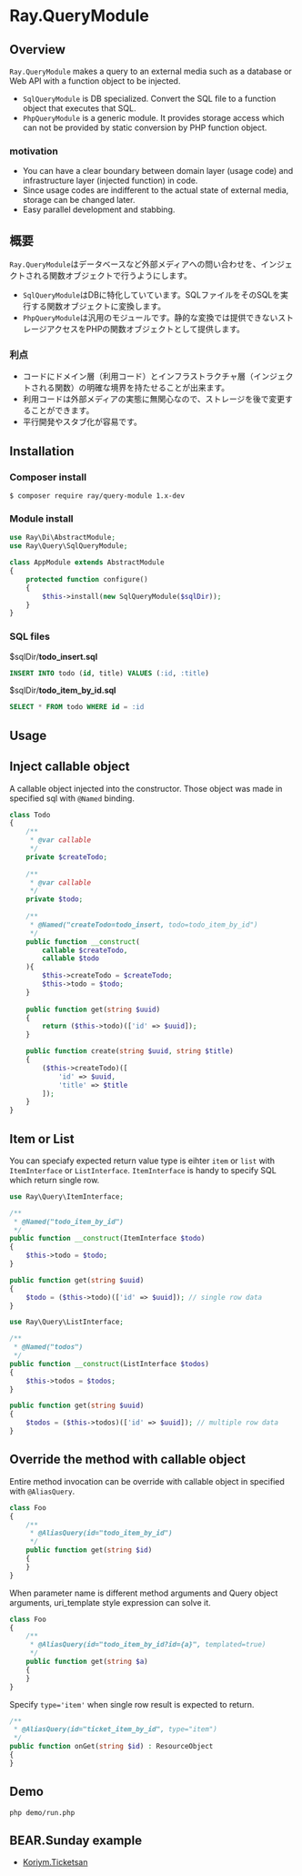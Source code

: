 # Ray.QueryModule

## Overview

`Ray.QueryModule` makes a query to an external media such as a database or Web API with a function object to be injected.

 * `SqlQueryModule` is DB specialized. Convert the SQL file to a function object that executes that SQL.
 * `PhpQueryModule` is a generic module. It provides storage access which can not be provided by static conversion by PHP function object.


### motivation

 * You can have a clear boundary between domain layer (usage code) and infrastructure layer (injected function) in code.
 * Since usage codes are indifferent to the actual state of external media, storage can be changed later.
 * Easy parallel development and stabbing.

## 概要

`Ray.QueryModule`はデータベースなど外部メディアへの問い合わせを、インジェクトされる関数オブジェクトで行うようにします。

 * `SqlQueryModule`はDBに特化していています。SQLファイルをそのSQLを実行する関数オブジェクトに変換します。
 * `PhpQueryModule`は汎用のモジュールです。静的な変換では提供できないストレージアクセスをPHPの関数オブジェクトとして提供します。

### 利点

 * コードにドメイン層（利用コード）とインフラストラクチャ層（インジェクトされる関数）の明確な境界を持たせることが出来ます。
 * 利用コードは外部メディアの実態に無関心なので、ストレージを後で変更することができます。
 * 平行開発やスタブ化が容易です。
 

## Installation

### Composer install

    $ composer require ray/query-module 1.x-dev
 
### Module install

```php
use Ray\Di\AbstractModule;
use Ray\Query\SqlQueryModule;

class AppModule extends AbstractModule
{
    protected function configure()
    {
        $this->install(new SqlQueryModule($sqlDir));
    }
}
```

### SQL files

$sqlDir/**todo_insert.sql**

```sql
INSERT INTO todo (id, title) VALUES (:id, :title)
```

$sqlDir/**todo_item_by_id.sql**

```sql
SELECT * FROM todo WHERE id = :id
```

## Usage

## Inject callable object

A callable object injected into the constructor. Those object was made in specified sql with `@Named` binding.

```php
class Todo
{
    /**
     * @var callable
     */
    private $createTodo;
    
    /**
     * @var callable
     */
    private $todo;
    
    /**
     * @Named("createTodo=todo_insert, todo=todo_item_by_id")
     */
    public function __construct(
        callable $createTodo,
        callable $todo
    ){
        $this->createTodo = $createTodo;
        $this->todo = $todo;
    }
    
    public function get(string $uuid)
    {
        return ($this->todo)(['id' => $uuid]);
    }

    public function create(string $uuid, string $title)
    {
        ($this->createTodo)([
            'id' => $uuid,
            'title' => $title
        ]);
    }
}
```
## Item or List

You can speciafy expected return value type is eihter `item` or `list` with `ItemInterface` or `ListInterface`. 
`ItemInterface` is handy to specify SQL which return single row.

```php
use Ray\Query\ItemInterface;

/**
 * @Named("todo_item_by_id")
 */
public function __construct(ItemInterface $todo)
{
    $this->todo = $todo;
}

public function get(string $uuid)
{
    $todo = ($this->todo)(['id' => $uuid]); // single row data
}
```

```php
use Ray\Query\ListInterface;

/**
 * @Named("todos")
 */
public function __construct(ListInterface $todos)
{
    $this->todos = $todos;
}

public function get(string $uuid)
{
    $todos = ($this->todos)(['id' => $uuid]); // multiple row data
}

```

## Override the method with callable object

Entire method invocation can be override with callable object in specified with `@AliasQuery`.

```php
class Foo
{
    /**
     * @AliasQuery(id="todo_item_by_id")
     */
    public function get(string $id)
    {
    }
}
```

When parameter name is different method arguments and Query object arguments, uri_template style expression can solve it.

```php
class Foo
{
    /**
     * @AliasQuery(id="todo_item_by_id?id={a}", templated=true)
     */
    public function get(string $a)
    {
    }
}
```

Specify `type='item'` when single row result is expected to return.

```php
/**
 * @AliasQuery(id="ticket_item_by_id", type="item")
 */
public function onGet(string $id) : ResourceObject
{
}
```

## Demo

```
php demo/run.php
```

## BEAR.Sunday example

 * [Koriym.Ticketsan](https://github.com/koriym/Koriym.TicketSan/blob/master/src/Resource/App/Ticket.php)

